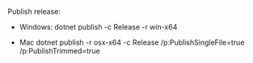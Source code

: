 Publish release:

- Windows:
dotnet publish -c Release -r win-x64

- Mac
dotnet publish -r osx-x64 -c Release /p:PublishSingleFile=true /p:PublishTrimmed=true
